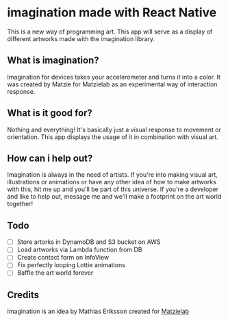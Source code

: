 # imagination made with React Native
This is a new way of programming art. This app will serve as a display of different artworks made with the imagination library.

## What is imagination?
Imagination for devices takes your accelerometer and turns it into a color. It was created by Matzie for Matzielab as an experimental way of interaction response.

## What is it good for?
Nothing and everything! It's basically just a visual response to movement or orientation. This app displays the usage of it in combination with visual art.

## How can i help out?
Imagination is always in the need of artists. If you're into making visual art, illustrations or animations or have any other idea of how to make artworks with this, hit me up and you'll be part of this universe.
If you're a developer and like to help out, message me and we'll make a footprint on the art world together!

## Todo
- [ ] Store artorks in DynamoDB and S3 bucket on AWS
- [ ] Load artworks via Lambda function from DB
- [ ] Create contact form on InfoView
- [ ] Fix perfectly looping Lottie animations
- [ ] Baffle the art world forever

## Credits
Imagination is an idea by Mathias Eriksson created for [Matzielab](https://Matzielab.com)
